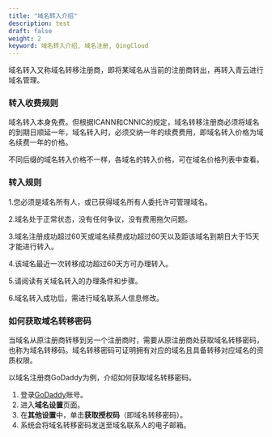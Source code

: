 ```yaml
---
title: "域名转入介绍"
description: test
draft: false
weight: 2
keyword: 域名转入介绍, 域名注册, QingCloud
---
```



域名转入又称域名转移注册商，即将某域名从当前的注册商转出，再转入青云进行域名管理。

### 转入收费规则

域名转入本身免费。但根据ICANN和CNNIC的规定，域名转移注册商必须将域名的到期日顺延一年，域名转入时，必须交纳一年的续费费用，即域名转入价格为域名续费一年的价格。

不同后缀的域名转入价格不一样，各域名的转入价格，可在域名价格列表中查看。

### 转入规则

1.您必须是域名所有人，或已获得域名所有人委托许可管理域名。

2.域名处于正常状态，没有任何争议，没有费用拖欠问题。

3.域名注册成功超过60天或域名续费成功超过60天以及距该域名到期日大于15天才能进行转入。

4.该域名最近一次转移成功超过60天方可办理转入。

5.请阅读有关域名转入的办理条件和步骤。

6.域名转入成功后，需进行域名联系人信息修改。

### 如何获取域名转移密码

当域名从原注册商转移到另一个注册商时，需要从原注册商处获取域名转移密码，也称为域名转移码。域名转移密码可证明拥有对应的域名且具备转移对应域名的资质权限。

以域名注册商GoDaddy为例，介绍如何获取域名转移密码。

1. 登录[GoDaddy](https://sso.godaddy.com/login)账号。
2. 进入**域名设置**页面。
3. 在**其他设置**中，单击**获取授权码**（即域名转移密码）。
4. 系统会将域名转移密码发送至域名联系人的电子邮箱。